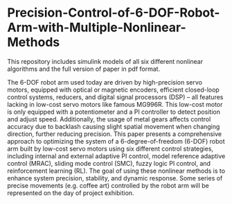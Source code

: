 # Precision-Control-of-6-DOF-Robot-Arm-with-Multiple-Nonlinear-Methods
This repository includes simulink models of all six different nonlinear algorithms and the full version of paper in pdf format.

The 6-DOF robot arm used today are driven by high-precision servo motors, equipped with optical or magnetic encoders, efficient closed-loop control systems, reducers, and digital signal processors (DSP) – all features lacking in low-cost servo motors like famous MG996R. This low-cost motor is only equipped with a potentiometer and a PI controller to detect position and adjust speed. Additionally, the usage of metal gears affects control accuracy due to backlash causing slight spatial movement when changing direction, further reducing precision. This paper presents a comprehensive approach to optimizing the system of a 6-degree-of-freedom (6-DOF) robot arm built by low-cost servo motors using six different control strategies, including internal and external adaptive PI control, model reference adaptive control (MRAC), sliding mode control (SMC), fuzzy logic PI control, and reinforcement learning (RL). The goal of using these nonlinear methods is to enhance system precision, stability, and dynamic response. Some series of precise movements (e.g. coffee art) controlled by the robot arm will be represented on the day of project exhibition.
